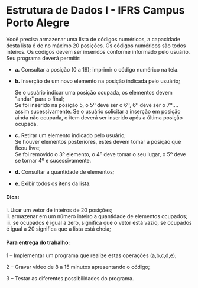 
# Estrutura de Dados I - IFRS Campus Porto Alegre


Você precisa armazenar uma lista de códigos numéricos, a capacidade desta lista é de no máximo 20 posições.
Os códigos numéricos são todos inteiros. Os códigos devem ser inseridos conforme informado pelo usuário.
Seu programa deverá permitir:

- **a.** Consultar a posição (0 a 19); imprimir o código numérico na tela.
- **b.** Inserção de um novo elemento na posição indicada pelo usuário; 

    Se o usuário indicar uma posição ocupada, os elementos devem "andar" para o final;
    \
    Se foi inserido na posição 5, o 5º deve ser o 6º, 6º deve ser o 7º.... assim sucessivamente.
    Se o usuário solicitar a inserção em posição ainda não ocupada, o item deverá ser inserido após a última posição ocupada.
- **c.** Retirar um elemento indicado pelo usuário; 
    \
    Se houver elementos posteriores, estes devem tomar a posição que ficou livre;
    \
    Se foi removido o 3º elemento, o 4º deve tomar o seu lugar, o 5º deve se tornar 4º e sucessivamente.
- **d.** Consultar a quantidade de elementos;
- **e.** Exibir todos os itens da lista.

#### Dica: 
i. Usar um vetor de inteiros de 20 posições; 
\
ii. armazenar em um número inteiro a quantidade de elementos ocupados; 
\
iii. se ocupados é igual a zero, significa que o vetor está vazio, se ocupados é igual a 20 significa que a lista está cheia;

#### Para entrega do trabalho:

1 – Implementar um programa que realize estas operações (a,b,c,d,e);

2 – Gravar vídeo de 8 a 15 minutos apresentando o código;

3 – Testar as diferentes possibilidades do programa.
